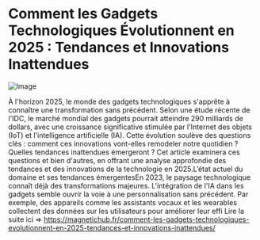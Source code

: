 # Comment les Gadgets Technologiques Évolutionnent en 2025 : Tendances et Innovations Inattendues

![Image](https://images.pexels.com/photos/7864422/pexels-photo-7864422.jpeg?auto=compress&cs=tinysrgb&h=650&w=940)

À l'horizon 2025, le monde des gadgets technologiques s'apprête à connaître une transformation sans précédent. Selon une étude récente de l'IDC, le marché mondial des gadgets pourrait atteindre 290 milliards de dollars, avec une croissance significative stimulée par l'Internet des objets (IoT) et l'intelligence artificielle (IA). Cette évolution soulève des questions clés : comment ces innovations vont-elles remodeler notre quotidien ? Quelles tendances inattendues émergeront ? Cet article examinera ces questions et bien d'autres, en offrant une analyse approfondie des tendances et des innovations de la technologie en 2025.L’état actuel du domaine et ses tendances émergentesEn 2023, le paysage technologique connaît déjà des transformations majeures. L'intégration de l'IA dans les gadgets semble ouvrir la voie à une personnalisation sans précédent. Par exemple, des appareils comme les assistants vocaux et les wearables collectent des données sur les utilisateurs pour améliorer leur effi Lire la suite ici => https://magnetichub.fr/comment-les-gadgets-technologiques-evolutionnent-en-2025-tendances-et-innovations-inattendues/
